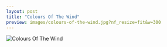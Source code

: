 ```yaml
---
layout: post
title: "Colours Of The Wind"
preview: images/colours-of-the-wind.jpg?nf_resize=fit&w=300
---
```


![Colours Of The Wind](/images/colours-of-the-wind.jpg?nf_resize=fit&w=900)
